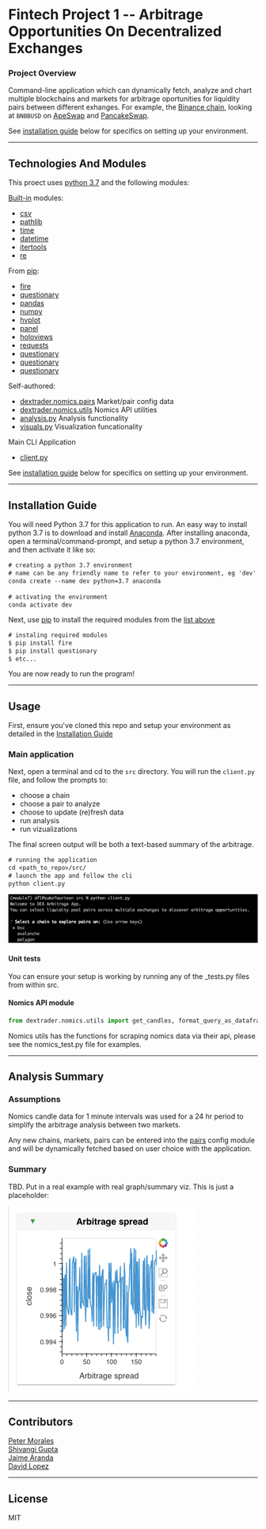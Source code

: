 # Fintech Project 1 -- Arbitrage Opportunities On Decentralized Exchanges

### Project Overview

Command-line application which can dynamically fetch, analyze and chart multiple blockchains and markets for arbitrage oportunities for liquidity pairs between different exhanges. For example, the [Binance chain](https://www.binance.org/en/smartChain), looking at `BNBBUSD` on [ApeSwap](https://apeswap.finance/) and [PancakeSwap](https://pancakeswap.finance/swap).  

See [installation guide](#installation-guide) below for specifics on setting up your environment.

---

## Technologies And Modules

This proect uses [python 3.7](https://docs.python.org/3.7/) and the following modules:


[Built-in](https://docs.python.org/3/py-modindex.html) modules:  
- [csv](https://docs.python.org/3/library/csv.html#module-csv)
- [pathlib](https://docs.python.org/3/library/pathlib.html#module-pathlib)
- [time](https://docs.python.org/3.7/library/time.html?highlight=time#module-time)
- [datetime](https://docs.python.org/3.7/library/datetime.html#module-datetime)
- [itertools](https://docs.python.org/3.7/library/itertools.html?highlight=itertools)
- [re](https://docs.python.org/3.7/library/re.html?highlight=re#module-re)

From [pip](https://pypi.org/):  
- [fire](https://pypi.org/project/fire/)
- [questionary](https://pypi.org/project/questionary/)
- [pandas](https://pypi.org/project/pandas/)
- [numpy](https://pypi.org/project/numpy/)
- [hvplot](https://pypi.org/project/hvplot/)
- [panel](https://pypi.org/project/panel/)
- [holoviews](https://pypi.org/project/holoviews/)
- [requests](https://pypi.org/project/requests/)
- [questionary](https://github.com/tmbo/questionary)
- [questionary](https://github.com/tmbo/questionary)
- [questionary](https://github.com/tmbo/questionary)

Self-authored:  
- [dextrader.nomics.pairs](src/dextrader/nomics/pairs.py) Market/pair config data
- [dextrader.nomics.utils](src/dextrader/nomics/utils.py) Nomics API utilities
- [analysis.py](src/analysis.py) Analysis functionality
- [visuals.py](src/visuals.py) Visualization funcationality

Main CLI Application
- [client.py](src/visuals.py)


See [installation guide](#installation-guide) below for specifics on setting up your environment.

---


## Installation Guide

You will need Python 3.7 for this application to run. An easy way to install python 3.7 is to download and install [Anaconda](https://www.anaconda.com/products/individual). After installing anaconda, open a terminal/command-prompt, and setup a python 3.7 environment, and then activate it like so:

```
# creating a python 3.7 environment
# name can be any friendly name to refer to your environment, eg 'dev'
conda create --name dev python=3.7 anaconda

# activating the environment
conda activate dev
```

Next, use [pip](https://pypi.org/project/pip/) to install the required modules from the [list above](#Technologies-And-Modules)


```
# instaling required modules
$ pip install fire
$ pip install questionary
$ etc...
```
You are now ready to run the program!

---

## Usage

First, ensure you've cloned this repo and setup your environment as detailed in the [Installation Guide](#installation-guide)

### Main application
Next, open a terminal and cd to the `src` directory. You will run the `client.py` file, and follow the prompts to:  
- choose a chain
- choose a pair to analyze
- choose to update (re)fresh data
- run analysis
- run vizualizations

The final screen output will be both a text-based summary of the arbitrage.


```
# running the application
cd <path_to_repo>/src/
# launch the app and follow the cli
python client.py
```

![example application run](./media/example_cli_usage.png)

#### Unit tests
You can ensure your setup is working by running any of the _tests.py files from within src.

#### Nomics API module
```python
from dextrader.nomics.utils import get_candles, format_query_as_dataframe, get_recent_trades
```
Nomics utils has the functions for scraping nomics data via their api, please see the nomics_test.py file for examples.


---


## Analysis Summary

### Assumptions
Nomics candle data for 1 minute intervals was used for a 24 hr period to simplify the arbitrage analysis between two markets.

Any new chains, markets, pairs can be entered into the [pairs](src/dextrader/nomics/pairs.py) config module and will be dynamically fetched based on user choice with the application.


### Summary

TBD.  Put in a real example with real graph/summary viz. This is just a placeholder:

![example arbitrage spread](./media/example_spread_plot.png)

---


## Contributors

[Peter Morales](https://github.com/pmm09c)  
[Shivangi Gupta](https://github.com/shivangiuw)   
[Jaime Aranda](https://github.com/Aranda80)  
[David Lopez](https://github.com/sububer)  

---

## License

MIT